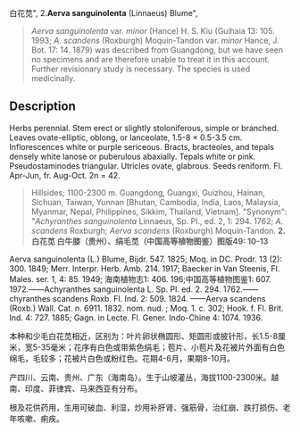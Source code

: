 白花苋",
2.**Aerva sanguinolenta** (Linnaeus) Blume",

> *Aerva* *sanguinolenta* var. *minor* (Hance) H. S. Kiu (Guihaia 13: 105. 1993; *A*. *scandens* (Roxburgh) Moquin-Tandon var. *minor* Hance, J. Bot. 17: 14. 1879) was described from Guangdong, but we have seen no specimens and are therefore unable to treat it in this account. Further revisionary study is necessary. The species is used medicinally.

## Description
Herbs perennial. Stem erect or slightly stoloniferous, simple or branched. Leaves ovate-elliptic, oblong, or lanceolate, 1.5-8 × 0.5-3.5 cm. Inflorescences white or purple sericeous. Bracts, bracteoles, and tepals densely white lanose or puberulous abaxially. Tepals white or pink. Pseudostaminodes triangular. Utricles ovate, glabrous. Seeds reniform. Fl. Apr-Jun, fr. Aug-Oct. 2n = 42.

> Hillsides; 1100-2300 m. Guangdong, Guangxi, Guizhou, Hainan, Sichuan, Taiwan, Yunnan [Bhutan, Cambodia, India, Laos, Malaysia, Myanmar, Nepal, Philippines, Sikkim, Thailand, Vietnam].
  "Synonym": "*Achyranthes* *sanguinolenta* Linnaeus, Sp. Pl., ed. 2, 1: 294. 1762; *A*. *scandens* Roxburgh; *Aerva* *scandens* (Roxburgh) Moquin-Tandon.
**2.白花苋 白牛膝（贵州）、绢毛苋（中国高等植物图鉴）图版49: 10-13**

Aerva sanguinolenta (L.) Blume, Bijdr. 547. 1825; Moq. in DC. Prodr. 13 (2): 300. 1849; Merr. Interpr. Herb. Amb. 214. 1917; Baecker in Van Steenis, Fl. Males. ser. 1, 4: 85. 1949; 海南植物志1: 406. 196;中国高等植物图鉴1: 607. 1972.——Achyranthes sanguinolenta L. Sp. Pl. ed. 2. 294. 1762.——chyranthes scandens Roxb. Fl. Ind. 2: 509. 1824. ——Aerva scandens (Roxb.) Wall. Cat. n. 6911. 1832. nom. nud. ; Moq. 1. c. 302; Hook. f. Fl. Brit. Ind. 4: 727. 1885; Gagn. in Lecte. Fl. Gener. Indo-Chine 4: 1074. 1936.

本种和少毛白花苋相近，区别为：叶片卵状椭圆形、矩圆形或披针形，长1.5-8厘米，宽5-35毫米；花序有白色或带紫色绢毛；苞片、小苞片及花被片外面有白色绵毛，毛较多；花被片白色或粉红色。花期4-6月，果期8-10月。

产四川、云南、贵州、广东（海南岛）。生于山坡灌丛，海拔1100-2300米。越南、印度、菲律宾、马来西亚有分布。

根及花供药用，生用可破血、利湿，炒用补肝肾、强筋骨，治红崩、跌打损伤、老年咳嗽、痢疾。

